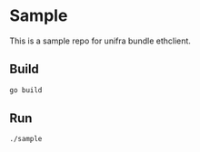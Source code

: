 # Sample

This is a sample repo for unifra bundle ethclient.

## Build

```bash
go build
```

## Run

```bash
./sample
```
